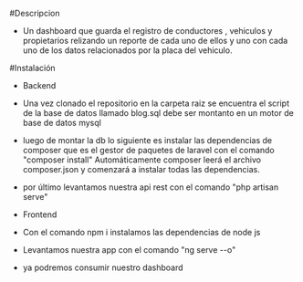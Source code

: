 #Descripcion 
- Un dashboard que guarda el registro de conductores , vehiculos y propietarios relizando un reporte de cada uno de ellos y uno con cada uno de los datos relacionados por la placa del vehiculo.


#Instalación 
- Backend 
- Una vez clonado el repositorio en la carpeta raiz se encuentra el script de la base de datos llamado blog.sql debe ser montanto en un motor de base de datos mysql 
- luego de montar la db lo siguiente es instalar las dependencias de composer que es el gestor de paquetes de laravel con el comando "composer install" Automáticamente composer leerá el archivo composer.json y comenzará a instalar todas las dependencias.
- por último levantamos nuestra api rest con el comando "php artisan serve"

- Frontend

- Con el comando npm i instalamos las dependencias de node js 
- Levantamos nuestra app con el comando "ng serve --o"
- ya podremos consumir nuestro dashboard 
